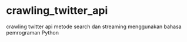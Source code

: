 # crawling_twitter_api
crawling twitter api metode search dan streaming menggunakan bahasa pemrograman Python
